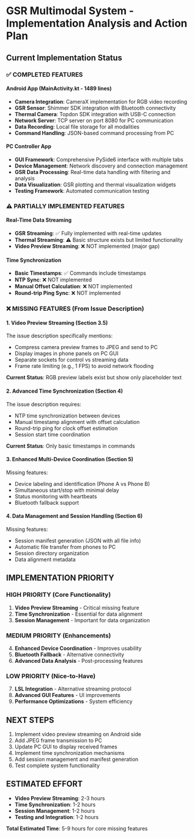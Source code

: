 # GSR Multimodal System - Implementation Analysis and Action Plan

## Current Implementation Status

### ✅ COMPLETED FEATURES

#### Android App (MainActivity.kt - 1489 lines)
- **Camera Integration**: CameraX implementation for RGB video recording
- **GSR Sensor**: Shimmer SDK integration with Bluetooth connectivity
- **Thermal Camera**: Topdon SDK integration with USB-C connection
- **Network Server**: TCP server on port 8080 for PC communication
- **Data Recording**: Local file storage for all modalities
- **Command Handling**: JSON-based command processing from PC

#### PC Controller App
- **GUI Framework**: Comprehensive PySide6 interface with multiple tabs
- **Device Management**: Network discovery and connection management
- **GSR Data Processing**: Real-time data handling with filtering and analysis
- **Data Visualization**: GSR plotting and thermal visualization widgets
- **Testing Framework**: Automated communication testing

### ⚠️ PARTIALLY IMPLEMENTED FEATURES

#### Real-Time Data Streaming
- **GSR Streaming**: ✅ Fully implemented with real-time updates
- **Thermal Streaming**: ⚠️ Basic structure exists but limited functionality
- **Video Preview Streaming**: ❌ NOT implemented (major gap)

#### Time Synchronization
- **Basic Timestamps**: ✅ Commands include timestamps
- **NTP Sync**: ❌ NOT implemented
- **Manual Offset Calculation**: ❌ NOT implemented
- **Round-trip Ping Sync**: ❌ NOT implemented

### ❌ MISSING FEATURES (From Issue Description)

#### 1. Video Preview Streaming (Section 3.5)
The issue description specifically mentions:
- Compress camera preview frames to JPEG and send to PC
- Display images in phone panels on PC GUI
- Separate sockets for control vs streaming data
- Frame rate limiting (e.g., 1 FPS) to avoid network flooding

**Current Status**: RGB preview labels exist but show only placeholder text

#### 2. Advanced Time Synchronization (Section 4)
The issue description requires:
- NTP time synchronization between devices
- Manual timestamp alignment with offset calculation
- Round-trip ping for clock offset estimation
- Session start time coordination

**Current Status**: Only basic timestamps in commands

#### 3. Enhanced Multi-Device Coordination (Section 5)
Missing features:
- Device labeling and identification (Phone A vs Phone B)
- Simultaneous start/stop with minimal delay
- Status monitoring with heartbeats
- Bluetooth fallback support

#### 4. Data Management and Session Handling (Section 6)
Missing features:
- Session manifest generation (JSON with all file info)
- Automatic file transfer from phones to PC
- Session directory organization
- Data alignment metadata

## IMPLEMENTATION PRIORITY

### HIGH PRIORITY (Core Functionality)
1. **Video Preview Streaming** - Critical missing feature
2. **Time Synchronization** - Essential for data alignment
3. **Session Management** - Important for data organization

### MEDIUM PRIORITY (Enhancements)
4. **Enhanced Device Coordination** - Improves usability
5. **Bluetooth Fallback** - Alternative connectivity
6. **Advanced Data Analysis** - Post-processing features

### LOW PRIORITY (Nice-to-Have)
7. **LSL Integration** - Alternative streaming protocol
8. **Advanced GUI Features** - UI improvements
9. **Performance Optimizations** - System efficiency

## NEXT STEPS

1. Implement video preview streaming on Android side
2. Add JPEG frame transmission to PC
3. Update PC GUI to display received frames
4. Implement time synchronization mechanisms
5. Add session management and manifest generation
6. Test complete system functionality

## ESTIMATED EFFORT

- **Video Preview Streaming**: 2-3 hours
- **Time Synchronization**: 1-2 hours  
- **Session Management**: 1-2 hours
- **Testing and Integration**: 1-2 hours

**Total Estimated Time**: 5-9 hours for core missing features
